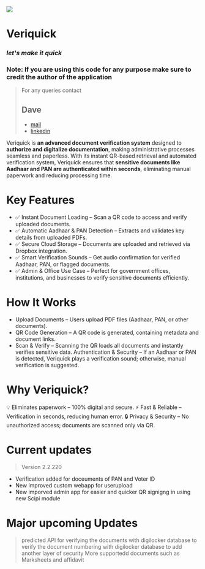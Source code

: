 ![](https://github.com/user-attachments/assets/792990f5-d14b-4748-aa5f-172783c17faa)

# Veriquick  
### *let's make it quick*



### Note: If you are using this code for any purpose make sure to credit the author of the application
> For any queries contact
> ## Dave
> + [mail](dimareznokov@gmail.com)
> + [linkedin](https://www.linkedin.com/in/devarana/)

Veriquick is **an advanced document verification system** designed to **authorize and digitalize documentation**, making administrative processes seamless and paperless. With its instant QR-based retrieval and automated verification system, Veriquick ensures that **sensitive documents like Aadhaar and PAN are authenticated within seconds**, eliminating manual paperwork and reducing processing time.

# Key Features
+ ✅ Instant Document Loading – Scan a QR code to access and verify uploaded documents.
+ ✅ Automatic Aadhaar & PAN Detection – Extracts and validates key details from uploaded PDFs.
+ ✅ Secure Cloud Storage – Documents are uploaded and retrieved via Dropbox integration.
+ ✅ Smart Verification Sounds – Get audio confirmation for verified Aadhaar, PAN, or flagged documents.
+ ✅ Admin & Office Use Case – Perfect for government offices, institutions, and businesses to verify sensitive documents efficiently.

# **How It Works**
+ Upload Documents – Users upload PDF files (Aadhaar, PAN, or other documents).
+ QR Code Generation – A QR code is generated, containing metadata and document links.
+ Scan & Verify – Scanning the QR loads all documents and instantly verifies sensitive data.
Authentication & Security – If an Aadhaar or PAN is detected, Veriquick plays a verification sound; otherwise, manual verification is suggested.

# Why Veriquick?
💡 Eliminates paperwork – 100% digital and secure.
⚡ Fast & Reliable – Verification in seconds, reducing human error.
🔒 Privacy & Security – No unauthorized access; documents are scanned only via QR.


# Current updates 
> Version 2.2.220
+ Verification added for doceuments of PAN and Voter ID
+ New improved custom webapp for userupload
+ New imporved admin app for easier and quicker QR signigng in using new Scipi module

# Major upcoming Updates 
> predicted API for verifying the documents with digilocker database to verify the document numbering with digilocker database to add another layer of security
> More supportedd documents such as Marksheets and affidavit

